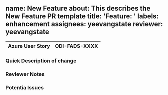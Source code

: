 name: New Feature
about: This describes the New Feature PR template
title: 'Feature: '
labels: enhancement
assignees: yeevangstate
reviewer: yeevangstate
---

| Azure User Story | ODI-FADS-XXXX |
|---|---|

### Quick Description of change
<!-- HTML Hello -->

### Reviewer Notes


### Potentia Issues
